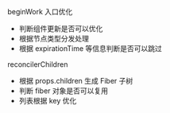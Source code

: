 beginWork 入口优化
- 判断组件更新是否可以优化
- 根据节点类型分发处理
- 根据 expirationTime 等信息判断是否可以跳过

reconcilerChildren
- 根据 props.children 生成 Fiber 子树
- 判断 fiber 对象是否可以复用
- 列表根据 key 优化
